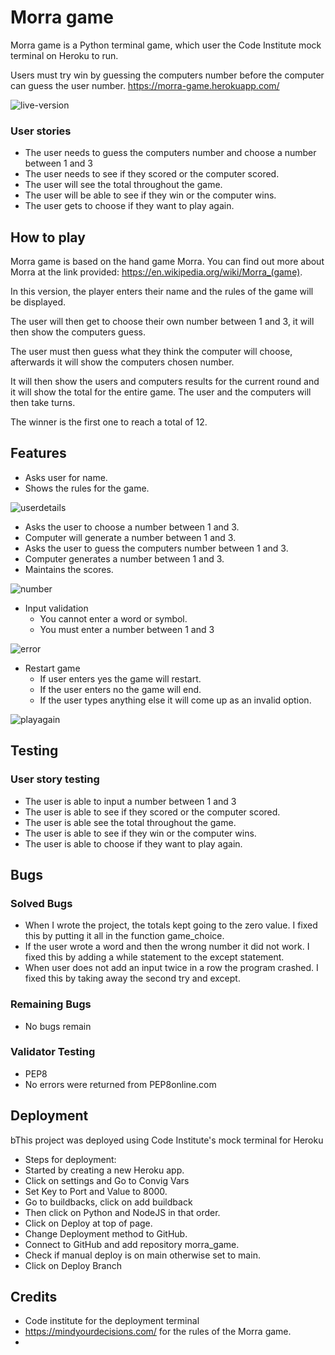 # Morra game
Morra game is a Python terminal game, which user the Code Institute mock terminal on Heroku to run. 

Users must try win by guessing the computers number before the computer can guess the user number. 
https://morra-game.herokuapp.com/

![live-version](https://user-images.githubusercontent.com/98415901/171197867-502a40b6-19a8-4403-8a66-9160d1d15e1c.jpg)

### User stories
 * The user needs to guess the computers number and choose a number between 1 and 3
 * The user needs to see if they scored or the computer scored. 
 * The user will see the total throughout the game. 
 * The user will be able to see if they win or the computer wins. 
 * The user gets to choose if they want to play again. 

## How to play

Morra game is based on the hand game Morra. You can find out more about Morra at the link provided: https://en.wikipedia.org/wiki/Morra_(game). 

In this version, the player enters their name and the rules of the game will be displayed. 

The user will then get to choose their own number between 1 and 3, it will then show the computers guess. 

The user must then guess what they think the computer will choose, afterwards it will show the computers chosen number. 

It will then show the users and computers results for the current round and it will show the total for the entire game.
The user and the computers will then take turns. 

The winner is the first one to reach a total of 12. 

## Features
 *  Asks user for name.
 *  Shows the rules for the game. 

![userdetails](https://user-images.githubusercontent.com/98415901/171198862-7614ee4d-c1fd-4d04-88c5-3cb58cb9f50b.jpg)

 *  Asks the user to choose a number between 1 and 3. 
 *  Computer will generate a number between 1 and 3. 
 *  Asks the user to guess the computers number between 1 and 3.
 *  Computer generates a number between 1 and 3.
 *  Maintains the scores. 

![number](https://user-images.githubusercontent.com/98415901/171200568-8d75bf19-5c17-4534-ad7a-92a74c8d2da4.jpg)

  * Input validation
    * You cannot enter a word or symbol. 
    * You must enter a number between 1 and 3

![error](https://user-images.githubusercontent.com/98415901/171200994-726e4c8f-5e0d-412d-a571-82cf29d9ef91.jpg)

  * Restart game
    * If user enters yes the game will restart. 
    * If the user enters no the game will end. 
    * If the user types anything else it will come up as an invalid option.
 
 ![playagain](https://user-images.githubusercontent.com/98415901/171202248-76e9bfb3-4954-45b5-9d88-660a353b2a0c.jpg)
 
 ## Testing
 ### User story testing
 * The user is able to input a number between 1 and 3
 * The user is able to see if they scored or the computer scored. 
 * The user is able see the total throughout the game. 
 * The user is able to see if they win or the computer wins. 
 * The user is able to choose if they want to play again. 

## Bugs
### Solved Bugs
 * When I wrote the project, the totals kept going to the zero value. I fixed this by putting it all in the function game_choice.
 * If the user wrote a word and then the wrong number it did not work. I fixed this by adding a while statement to the except statement. 
 * When user does not add an input twice in a row the program crashed. I fixed this by taking away the second try and except. 
 
### Remaining Bugs
 * No bugs remain

### Validator Testing
 * PEP8
  * No errors were returned from PEP8online.com 

## Deployment
bThis project was deployed using Code Institute's mock terminal for Heroku
 * Steps for deployment:
  * Started by creating a new Heroku app. 
  * Click on settings and Go to Convig Vars
  * Set Key to Port and Value to 8000. 
  * Go to buildbacks, click on add buildback
  * Then click on Python and NodeJS in that order. 
  * Click on Deploy at top of page. 
  * Change Deployment method to GitHub. 
  * Connect to GitHub and add repository morra_game. 
  * Check if manual deploy is on main otherwise set to main. 
  * Click on Deploy Branch

## Credits
 * Code institute for the deployment terminal
 * https://mindyourdecisions.com/ for the rules of the Morra game.
 * 

 

